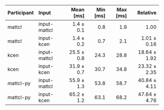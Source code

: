 | Participant | Input | Mean [ms] | Min [ms] | Max [ms] | Relative |
|:---|:---|---:|---:|---:|---:|
| mattcl | input-mattcl | 1.4 ± 0.1 | 0.8 | 1.9 | 1.00 |
| mattcl | input-kcen | 1.4 ± 0.2 | 0.7 | 2.1 | 1.01 ± 0.16 |
| kcen | input-mattcl | 25.5 ± 0.8 | 24.3 | 28.8 | 18.64 ± 1.92 |
| kcen | input-kcen | 31.9 ± 0.7 | 30.7 | 34.8 | 23.32 ± 2.35 |
| mattcl-py | input-mattcl | 55.9 ± 1.3 | 53.8 | 58.7 | 40.84 ± 4.11 |
| mattcl-py | input-kcen | 65.2 ± 1.2 | 63.1 | 68.2 | 47.64 ± 4.76 |
